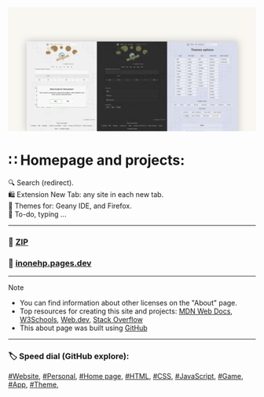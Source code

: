 <!-- README.md v.1.4.1 -->
  
![page with light and dark mode](/img/github-banner-settings.png)  
  
#  ∷ Homepage and projects:  
🔍 Search (redirect).  
🛍️ Extension New Tab: any site in each new tab.  
🎨 Themes for: Geany IDE, and Firefox.  
📝 To-do, typing ...  
  
---
  
### 📁 [ZIP](https://github.com/inonehp/inonehp.pages.dev/archive/refs/heads/main.zip)
### 🔗 [inonehp.pages.dev](https://inonehp.pages.dev/)
  
---
  
> [!NOTE]
> - You can find information about other licenses on the "About" page.  
> - Top resources for creating this site and projects: [MDN Web Docs](https://developer.mozilla.org/), [W3Schools](https://www.w3schools.com/), [Web.dev](https://web.dev/), [Stack Overflow](https://stackoverflow.com/)  
> - This about page was built using [GitHub](https://github.com/)  
  
---
  
### 🏷️ Speed dial (GitHub explore):  
[#Website](https://github.com/topics/website?s=updated),
[#Personal](https://github.com/topics/personal?s=updated),
[#Home page](https://github.com/topics/homepage?s=updated),
[#HTML](https://github.com/topics/HTML?s=updated),
[#CSS](https://github.com/topics/css?s=updated),
[#JavaScript](https://github.com/topics/javascript?s=updated),
[#Game](https://github.com/topics/game?s=updated),
[#App](https://github.com/topics/app?s=updated),
[#Theme](https://github.com/topics/theme?s=updated),
  
  
<!--### Screenshots:  

![light theme](/img/screenshot.png)
![dark theme](/img/screenshot2.png)
![setting page with list of color themes](/img/screenshot3.png)
-->


